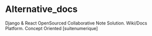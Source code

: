 # Alternative_docs
Django &amp; React OpenSourced Collaborative Note Solution. Wiki/Docs Platform. Concept Oriented [suitenumerique]
